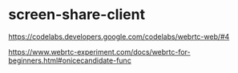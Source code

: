 # screen-share-client
https://codelabs.developers.google.com/codelabs/webrtc-web/#4

https://www.webrtc-experiment.com/docs/webrtc-for-beginners.html#onicecandidate-func


